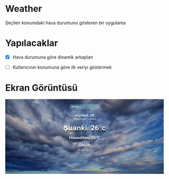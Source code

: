 # Weather
Şeçilen konumdaki hava durumunu gösteren bir uygulama
# Yapılacaklar
- [X] Hava durumuna göre dinamik arkaplan

- [ ] Kullanıcının konumuna göre ilk veriyi göstermek

# Ekran Görüntüsü
![Title](https://github.com/HakanYilmazzz/Weather/blob/main/main.png)

